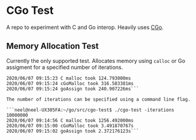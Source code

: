 # CGo Test

A repo to experiment with C and Go interop. Heavily uses [CGo](https://blog.golang.org/cgo). 

## Memory Allocation Test

Currently the only supported test. Allocates memory using `calloc` or Go assigment for a specified number of iterations.

```neel@neel-UX305FA:~/go/src/cgo-test$ ./cgo-test 
2020/06/07 09:15:23 C malloc took 124.793000ms
2020/06/07 09:15:24 cGoMalloc took 316.583381ms
2020/06/07 09:15:24 goAssign took 240.907226ms```

The number of iterations can be specified using a command line flag.

```neel@neel-UX305FA:~/go/src/cgo-test$ ./cgo-test -iterations 10000000
2020/06/07 09:14:56 C malloc took 1256.492000ms
2020/06/07 09:15:00 cGoMalloc took 3.491870767s
2020/06/07 09:15:02 goAssign took 2.372176123s```

